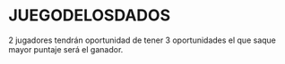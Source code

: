 # JUEGODELOSDADOS
2 jugadores tendrán oportunidad de tener 3 oportunidades el que saque mayor puntaje será el ganador.
